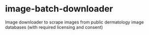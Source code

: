 # image-batch-downloader
Image downloader to scrape images from public dermatology image databases (with required licensing and consent)
